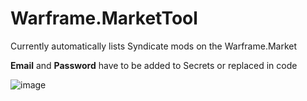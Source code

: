 # Warframe.MarketTool
Currently automatically lists Syndicate mods on the Warframe.Market

**Email** and **Password** have to be added to Secrets or replaced in code

![image](https://github.com/Kellphy/Warframe.MarketTool/assets/46824693/2925dc38-743c-45b6-8a62-4fba87a87a07)
